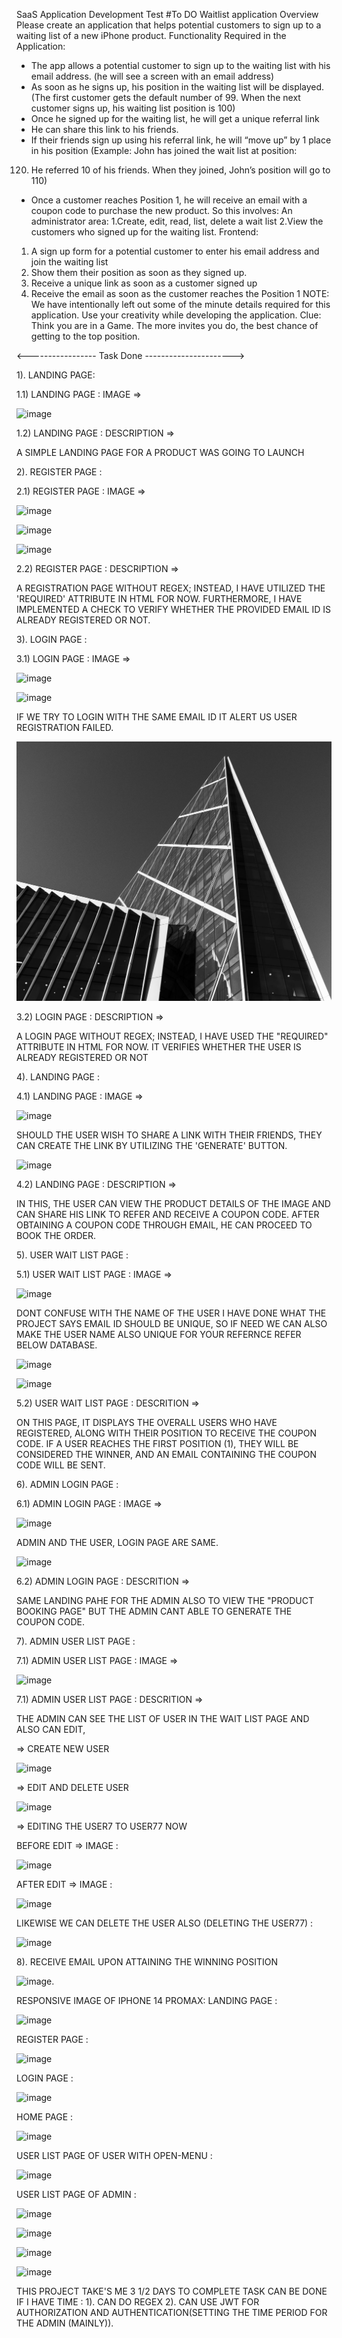 SaaS Application Development Test
#To DO  Waitlist application
Overview
Please create an application that helps potential customers to sign up to a 
waiting list of a new iPhone product.
Functionality Required in the Application:
- The app allows a potential customer to sign up to the waiting list 
with his email address. (he will see a screen with an email address)
- As soon as he signs up, his position in the waiting list will be 
displayed. (The first customer gets the default number of 99. When 
the next customer signs up, his waiting list position is 100)
- Once he signed up for the waiting list, he will get a unique referral link
- He can share this link to his friends.
- If their friends sign up using his referral link, he will “move up” by 1 
place in his position (Example: John has joined the wait list at position: 
120. He referred 10 of his friends. When they joined, John’s position 
will go to 110)
- Once a customer reaches Position 1, he will receive an email with a 
coupon code to purchase the new product.
So this involves:
An administrator area:
1.Create, edit, read, list, delete a wait list
2.View the customers who signed up for the waiting list.
Frontend:
1. A sign up form for a potential customer to enter his email address 
and join the waiting list
2. Show them their position as soon as they signed up.
3. Receive a unique link as soon as a customer signed up
4. Receive the email as soon as the customer reaches the Position 1
NOTE:
We have intentionally left out some of the minute details required for this 
application. Use your creativity while developing the application.
Clue: Think you are in a Game. The more invites you do, the best chance of
getting to the top position.


<----------------- Task Done ---------------------->

1). LANDING PAGE:

1.1) LANDING PAGE : IMAGE => 

![image](https://github.com/Aravind6023/waitling_list/assets/135958235/671ed1c3-74a5-4968-884d-01768b15f43e)

1.2) LANDING PAGE : DESCRIPTION => 

A SIMPLE LANDING PAGE FOR A PRODUCT WAS GOING TO LAUNCH


2). REGISTER PAGE :

2.1) REGISTER PAGE : IMAGE =>

![image](https://github.com/Aravind6023/waitling_list/assets/135958235/1933790e-4e2f-4274-855f-a727715f1da3)

![image](https://github.com/Aravind6023/waitling_list/assets/135958235/e7cb4b18-2fbc-4881-bf1d-5ab7a720e2a8)

![image](https://github.com/Aravind6023/waitling_list/assets/135958235/4b668774-214a-4576-a56f-6db26cffb0be)

2.2) REGISTER PAGE : DESCRIPTION => 

A REGISTRATION PAGE WITHOUT REGEX; INSTEAD, I HAVE UTILIZED THE 'REQUIRED' ATTRIBUTE IN HTML FOR NOW. FURTHERMORE, I HAVE IMPLEMENTED A CHECK TO VERIFY WHETHER THE PROVIDED EMAIL ID IS ALREADY REGISTERED OR NOT.


3). LOGIN PAGE :

3.1) LOGIN PAGE : IMAGE =>

![image](https://github.com/Aravind6023/waitling_list/assets/135958235/d39b42e6-7f4f-4d1e-a31c-b2db6734956e)

![image](https://github.com/Aravind6023/waitling_list/assets/135958235/f4e84cdd-1033-4370-9a44-fb60409d1cd5)

IF WE TRY TO LOGIN WITH THE SAME EMAIL ID IT ALERT US USER REGISTRATION FAILED.

![Test Alt Text](./assets/sample-page.jpg)

3.2) LOGIN PAGE : DESCRIPTION => 

A LOGIN PAGE WITHOUT REGEX; INSTEAD, I HAVE USED THE "REQUIRED" ATTRIBUTE IN HTML FOR NOW. IT VERIFIES WHETHER THE USER IS ALREADY REGISTERED OR NOT


4). LANDING PAGE :

4.1) LANDING PAGE : IMAGE =>

![image](https://github.com/Aravind6023/waitling_list/assets/135958235/81647e90-e240-4bff-a6fd-8813922a71a1)

SHOULD THE USER WISH TO SHARE A LINK WITH THEIR FRIENDS, THEY CAN CREATE THE LINK BY UTILIZING THE 'GENERATE' BUTTON.

![image](https://github.com/Aravind6023/waitling_list/assets/135958235/db531820-20f3-44b2-b3e4-e7f1eabde2f4)

4.2) LANDING PAGE : DESCRIPTION => 

IN THIS, THE USER CAN VIEW THE PRODUCT DETAILS OF THE IMAGE AND CAN SHARE HIS LINK TO REFER AND RECEIVE A COUPON CODE. AFTER OBTAINING A COUPON CODE THROUGH EMAIL, HE CAN PROCEED TO BOOK THE ORDER.


5). USER WAIT LIST PAGE : 

5.1) USER WAIT LIST PAGE : IMAGE => 

![image](https://github.com/Aravind6023/waitling_list/assets/135958235/66ec1456-9dc6-4b6e-a673-6ec5cd1f0d14)

DONT CONFUSE WITH THE NAME OF THE USER I HAVE DONE WHAT THE PROJECT SAYS EMAIL ID SHOULD BE UNIQUE, SO IF NEED WE CAN ALSO MAKE THE USER NAME ALSO UNIQUE FOR YOUR REFERNCE REFER BELOW DATABASE.

![image](https://github.com/Aravind6023/waitling_list/assets/135958235/f7721693-f987-4d47-8126-f7d45c7df557)

![image](https://github.com/Aravind6023/waitling_list/assets/135958235/ee9ddb63-56a3-4f19-8937-8c01f30225c6)

5.2) USER WAIT LIST PAGE : DESCRITION =>

ON THIS PAGE, IT DISPLAYS THE OVERALL USERS WHO HAVE REGISTERED, ALONG WITH THEIR POSITION TO RECEIVE THE COUPON CODE. IF A USER REACHES THE FIRST POSITION (1), THEY WILL BE CONSIDERED THE WINNER, AND AN EMAIL CONTAINING THE COUPON CODE WILL BE SENT.


6). ADMIN LOGIN PAGE :

6.1) ADMIN LOGIN PAGE : IMAGE => 

![image](https://github.com/Aravind6023/waitling_list/assets/135958235/ad059279-5bd7-4c62-8fd7-70233cfa7d02)

ADMIN AND THE USER, LOGIN PAGE ARE SAME.

![image](https://github.com/Aravind6023/waitling_list/assets/135958235/a8557eee-23aa-4456-8e10-37adcb0f7b07)

6.2) ADMIN LOGIN PAGE : DESCRITION =>

SAME LANDING PAHE FOR THE ADMIN ALSO TO VIEW THE "PRODUCT BOOKING PAGE" BUT THE ADMIN CANT ABLE TO GENERATE THE COUPON CODE.

7). ADMIN USER LIST PAGE :

7.1) ADMIN USER LIST PAGE : IMAGE => 

![image](https://github.com/Aravind6023/waitling_list/assets/135958235/449ac4b9-96ad-4f5a-b8b9-630cd411e68d)

7.1) ADMIN USER LIST PAGE : DESCRITION =>

THE ADMIN CAN SEE THE LIST OF USER IN THE WAIT LIST PAGE AND ALSO CAN EDIT,

=> CREATE NEW USER

![image](https://github.com/Aravind6023/waitling_list/assets/135958235/3d373e0f-44cd-4316-b10c-b6b09eb53173)

=> EDIT AND DELETE USER

![image](https://github.com/Aravind6023/waitling_list/assets/135958235/6b72bfe8-4cd4-41b8-9fc0-d4840466f9ab)

=> EDITING THE USER7 TO USER77 NOW

BEFORE EDIT => IMAGE :

![image](https://github.com/Aravind6023/waitling_list/assets/135958235/f2a536d4-0809-4686-ac2f-c546fd94bb83)

AFTER EDIT => IMAGE :

![image](https://github.com/Aravind6023/waitling_list/assets/135958235/0f289645-ac54-42ef-b0c8-56d9fff7e200)

LIKEWISE WE CAN DELETE THE USER ALSO (DELETING THE USER77) :

![image](https://github.com/Aravind6023/waitling_list/assets/135958235/0aa98258-c9d3-43a4-a18a-0137c888731c)

8). RECEIVE EMAIL UPON ATTAINING THE WINNING POSITION

![image](https://github.com/Aravind6023/waitling_list/assets/135958235/aa2aa784-9c9a-4788-8175-c7b2c1c1a70c).


RESPONSIVE IMAGE OF IPHONE 14 PROMAX:
LANDING PAGE : 

![image](https://github.com/Aravind6023/waitling_list/assets/135958235/cbacc45d-3af9-42c3-98c9-1d1914e165cb)

REGISTER PAGE :

![image](https://github.com/Aravind6023/waitling_list/assets/135958235/97c19c68-aace-4cf1-b296-2949beda3f0c)

LOGIN PAGE :

![image](https://github.com/Aravind6023/waitling_list/assets/135958235/86b86dee-1814-4365-967d-58b393dfd1c6)

HOME PAGE :

![image](https://github.com/Aravind6023/waitling_list/assets/135958235/da9b4619-5a56-4a7c-bec5-3e053469f744)

USER LIST PAGE OF USER WITH OPEN-MENU :

![image](https://github.com/Aravind6023/waitling_list/assets/135958235/5271635d-5333-45bd-8ab2-e9f125b8eb28)

USER LIST PAGE OF ADMIN :

![image](https://github.com/Aravind6023/waitling_list/assets/135958235/f27a78e5-737b-4df9-ab27-a1a958a8966a)

![image](https://github.com/Aravind6023/waitling_list/assets/135958235/36d17827-496f-436d-9b46-c0a20e4eac1d)

![image](https://github.com/Aravind6023/waitling_list/assets/135958235/8160862f-25b4-4265-93b5-02c7508b51fd)

![image](https://github.com/Aravind6023/waitling_list/assets/135958235/c3f8524d-0dbf-4e65-94f2-3b62af32f48c)

THIS PROJECT TAKE'S ME 3 1/2 DAYS TO COMPLETE
TASK CAN BE DONE IF I HAVE TIME :
1). CAN DO REGEX 
2). CAN USE JWT FOR AUTHORIZATION AND AUTHENTICATION(SETTING THE TIME PERIOD FOR THE ADMIN (MAINLY)).

